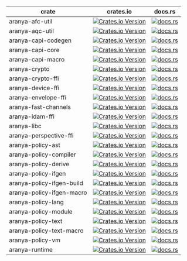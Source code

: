 | crate | crates.io | docs.rs |
| --- | --- | --- |
| aranya-afc-util | [![Crates.io Version](https://img.shields.io/crates/v/aranya-afc-util)](https://crates.io/crates/aranya-afc-util) | [![docs.rs](https://img.shields.io/docsrs/aranya-afc-util)](https://docs.rs/aranya-afc-util) |
| aranya-aqc-util | [![Crates.io Version](https://img.shields.io/crates/v/aranya-aqc-util)](https://crates.io/crates/aranya-aqc-util) | [![docs.rs](https://img.shields.io/docsrs/aranya-aqc-util)](https://docs.rs/aranya-aqc-util) |
| aranya-capi-codegen | [![Crates.io Version](https://img.shields.io/crates/v/aranya-capi-codegen)](https://crates.io/crates/aranya-capi-codegen) | [![docs.rs](https://img.shields.io/docsrs/aranya-capi-codegen)](https://docs.rs/aranya-capi-codegen) |
| aranya-capi-core | [![Crates.io Version](https://img.shields.io/crates/v/aranya-capi-core)](https://crates.io/crates/aranya-capi-core) | [![docs.rs](https://img.shields.io/docsrs/aranya-capi-core)](https://docs.rs/aranya-capi-core) |
| aranya-capi-macro | [![Crates.io Version](https://img.shields.io/crates/v/aranya-capi-macro)](https://crates.io/crates/aranya-capi-macro) | [![docs.rs](https://img.shields.io/docsrs/aranya-capi-macro)](https://docs.rs/aranya-capi-macro) |
| aranya-crypto | [![Crates.io Version](https://img.shields.io/crates/v/aranya-crypto)](https://crates.io/crates/aranya-crypto) | [![docs.rs](https://img.shields.io/docsrs/aranya-crypto)](https://docs.rs/aranya-crypto) |
| aranya-crypto-ffi | [![Crates.io Version](https://img.shields.io/crates/v/aranya-crypto-ffi)](https://crates.io/crates/aranya-crypto-ffi) | [![docs.rs](https://img.shields.io/docsrs/aranya-crypto-ffi)](https://docs.rs/aranya-crypto-ffi) |
| aranya-device-ffi | [![Crates.io Version](https://img.shields.io/crates/v/aranya-device-ffi)](https://crates.io/crates/aranya-device-ffi) | [![docs.rs](https://img.shields.io/docsrs/aranya-device-ffi)](https://docs.rs/aranya-device-ffi) |
| aranya-envelope-ffi | [![Crates.io Version](https://img.shields.io/crates/v/aranya-envelope-ffi)](https://crates.io/crates/aranya-envelope-ffi) | [![docs.rs](https://img.shields.io/docsrs/aranya-envelope-ffi)](https://docs.rs/aranya-envelope-ffi) |
| aranya-fast-channels | [![Crates.io Version](https://img.shields.io/crates/v/aranya-fast-channels)](https://crates.io/crates/aranya-fast-channels) | [![docs.rs](https://img.shields.io/docsrs/aranya-fast-channels)](https://docs.rs/aranya-fast-channels) |
| aranya-idam-ffi | [![Crates.io Version](https://img.shields.io/crates/v/aranya-idam-ffi)](https://crates.io/crates/aranya-idam-ffi) | [![docs.rs](https://img.shields.io/docsrs/aranya-idam-ffi)](https://docs.rs/aranya-idam-ffi) |
| aranya-libc | [![Crates.io Version](https://img.shields.io/crates/v/aranya-libc)](https://crates.io/crates/aranya-libc) | [![docs.rs](https://img.shields.io/docsrs/aranya-libc)](https://docs.rs/aranya-libc) |
| aranya-perspective-ffi | [![Crates.io Version](https://img.shields.io/crates/v/aranya-perspective-ffi)](https://crates.io/crates/aranya-perspective-ffi) | [![docs.rs](https://img.shields.io/docsrs/aranya-perspective-ffi)](https://docs.rs/aranya-perspective-ffi) |
| aranya-policy-ast | [![Crates.io Version](https://img.shields.io/crates/v/aranya-policy-ast)](https://crates.io/crates/aranya-policy-ast) | [![docs.rs](https://img.shields.io/docsrs/aranya-policy-ast)](https://docs.rs/aranya-policy-ast) |
| aranya-policy-compiler | [![Crates.io Version](https://img.shields.io/crates/v/aranya-policy-compiler)](https://crates.io/crates/aranya-policy-compiler) | [![docs.rs](https://img.shields.io/docsrs/aranya-policy-compiler)](https://docs.rs/aranya-policy-compiler) |
| aranya-policy-derive | [![Crates.io Version](https://img.shields.io/crates/v/aranya-policy-derive)](https://crates.io/crates/aranya-policy-derive) | [![docs.rs](https://img.shields.io/docsrs/aranya-policy-derive)](https://docs.rs/aranya-policy-derive) |
| aranya-policy-ifgen | [![Crates.io Version](https://img.shields.io/crates/v/aranya-policy-ifgen)](https://crates.io/crates/aranya-policy-ifgen) | [![docs.rs](https://img.shields.io/docsrs/aranya-policy-ifgen)](https://docs.rs/aranya-policy-ifgen) |
| aranya-policy-ifgen-build | [![Crates.io Version](https://img.shields.io/crates/v/aranya-policy-ifgen-build)](https://crates.io/crates/aranya-policy-ifgen-build) | [![docs.rs](https://img.shields.io/docsrs/aranya-policy-ifgen-build)](https://docs.rs/aranya-policy-ifgen-build) |
| aranya-policy-ifgen-macro | [![Crates.io Version](https://img.shields.io/crates/v/aranya-policy-ifgen-macro)](https://crates.io/crates/aranya-policy-ifgen-macro) | [![docs.rs](https://img.shields.io/docsrs/aranya-policy-ifgen-macro)](https://docs.rs/aranya-policy-ifgen-macro) |
| aranya-policy-lang | [![Crates.io Version](https://img.shields.io/crates/v/aranya-policy-lang)](https://crates.io/crates/aranya-policy-lang) | [![docs.rs](https://img.shields.io/docsrs/aranya-policy-lang)](https://docs.rs/aranya-policy-lang) |
| aranya-policy-module | [![Crates.io Version](https://img.shields.io/crates/v/aranya-policy-module)](https://crates.io/crates/aranya-policy-module) | [![docs.rs](https://img.shields.io/docsrs/aranya-policy-module)](https://docs.rs/aranya-policy-module) |
| aranya-policy-text | [![Crates.io Version](https://img.shields.io/crates/v/aranya-policy-text)](https://crates.io/crates/aranya-policy-text) | [![docs.rs](https://img.shields.io/docsrs/aranya-policy-text)](https://docs.rs/aranya-policy-text) |
| aranya-policy-text-macro | [![Crates.io Version](https://img.shields.io/crates/v/aranya-policy-text-macro)](https://crates.io/crates/aranya-policy-text-macro) | [![docs.rs](https://img.shields.io/docsrs/aranya-policy-text-macro)](https://docs.rs/aranya-policy-text-macro) |
| aranya-policy-vm | [![Crates.io Version](https://img.shields.io/crates/v/aranya-policy-vm)](https://crates.io/crates/aranya-policy-vm) | [![docs.rs](https://img.shields.io/docsrs/aranya-policy-vm)](https://docs.rs/aranya-policy-vm) |
| aranya-runtime | [![Crates.io Version](https://img.shields.io/crates/v/aranya-runtime)](https://crates.io/crates/aranya-runtime) | [![docs.rs](https://img.shields.io/docsrs/aranya-runtime)](https://docs.rs/aranya-runtime) |
